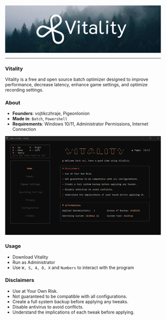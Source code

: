 ![Header image](https://github.com/vojtikczhraje/Vitality/blob/main/img/Vitality-Github.jpg)

---

### Vitality
Vitality is a free and open source batch optimizer designed to improve performance, decrease latency, enhance game settings, and optimize recording settings.

### About
- **Founders**: vojtikczhraje, Pigeonlonion
- **Made in**: `Batch`, `Powershell`
- **Requirements**: Windows 10/11, Administrator Permissions, Internet Connection

![Vitality](https://github.com/vojtikczhraje/Vitality/blob/main/img/Vitality.png)

### Usage
- Download Vitality
- Run as Administrator
- Use `W, S, A, D, X` and `Numbers` to interact with the program

### Disclaimers
- Use at Your Own Risk.
- Not guaranteed to be compatible with all configurations.
- Create a full system backup before applying any tweaks.
- Disable antivirus to avoid conflicts.
- Understand the implications of each tweak before applying.
